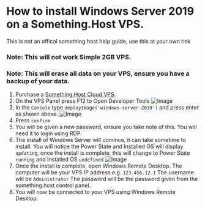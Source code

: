 # How to install Windows Server 2019 on a Something.Host VPS.

This is not an offical something.host help guide, use this at your own risk

### Note: This will not work Simple 2GB VPS.
### Note: This will erase all data on your VPS, ensure you have a backup of your data.

1. Purchase a [Something.Host Cloud VPS](https://www.zentool.xyz/hosting).
2. On the VPS Panel press F12 to Open Developer Tools
![Image](http://zentool.xyz/images/chrome_13NAG0x0Hk.png)
3. In the `Console` type `deployImage('windows-server-2019')` and press enter as shown above.
![Image](http://zentool.xyz/images/chrome_6izC7bqXLO.png)
4. Press `confirm`
5. You will be given a new password, ensure you take note of this. You will need it to login using RDP.
6. The install of Windows Server will comince, it can take sometime to install. You will notice the Power State and Installed OS will display `updating`, once the install is complete, this will change to Power State `running` and Installed OS `undefined` 
![Image](http://zentool.xyz/images/chrome_mbsqwNzwMd.png)
7. Once the install is complete, open Windows Remote Desktop. 
  The computer will be your VPS IP address e.g. `123.456.12.1`
  The username will be `Administrator`
  The password will be the password given from the something.host control panel.
8. You will now be connected to your VPS using Windows Remote Desktop.
